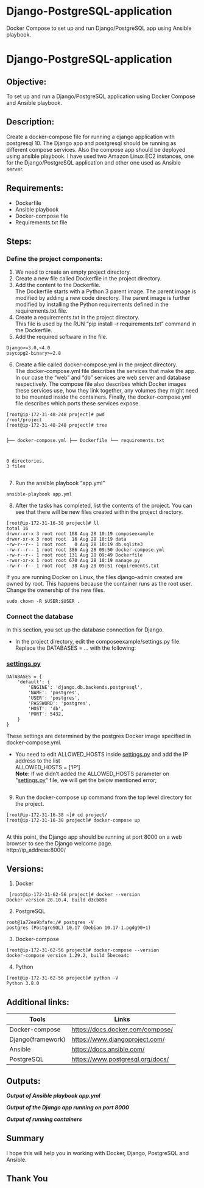 # Django-PostgreSQL-application
Docker Compose to set up and run Django/PostgreSQL app using Ansible playbook.

<h1 class="code-line" data-line-start=0 data-line-end=1 ><a id="DjangoPostgreSQLapplication_0"></a>Django-PostgreSQL-application</h1>
<h2 class="code-line" data-line-start=2 data-line-end=3 ><a id="Objective_2"></a>Objective:</h2>
<p class="has-line-data" data-line-start="4" data-line-end="5">To set up and run a Django/PostgreSQL application using Docker Compose and Ansible playbook.</p>
<h2 class="code-line" data-line-start=6 data-line-end=7 ><a id="Description_6"></a>Description:</h2>
<p class="has-line-data" data-line-start="8" data-line-end="9">Create a docker-compose file for running a django application with postgresql 10. The Django app and postgresql should be running as different compose services. Also the compose app should be deployed using ansible playbook. I have used two Amazon Linux EC2 instances, one for the Django/PostgreSQL application and other one used as Ansible server.</p>
<h2 class="code-line" data-line-start=10 data-line-end=11 ><a id="Requirements_10"></a>Requirements:</h2>
<ul>
<li class="has-line-data" data-line-start="12" data-line-end="13">Dockerfile</li>
<li class="has-line-data" data-line-start="13" data-line-end="14">Ansible playbook</li>
<li class="has-line-data" data-line-start="14" data-line-end="15">Docker-compose file</li>
<li class="has-line-data" data-line-start="15" data-line-end="17">Requirements.txt file</li>
</ul>
<h2 class="code-line" data-line-start=17 data-line-end=18 ><a id="Steps_17"></a>Steps:</h2>
<h3 class="code-line" data-line-start=18 data-line-end=19 ><a id="Define_the_project_components_18"></a>Define the project components:</h3>
<ol>
<li class="has-line-data" data-line-start="19" data-line-end="20">We need to create an empty project directory.</li>
<li class="has-line-data" data-line-start="20" data-line-end="21">Create a new file called Dockerfile in the project directory.</li>
<li class="has-line-data" data-line-start="21" data-line-end="23">Add the content to the Dockerfile.<br>
The Dockerfile starts with a Python 3 parent image. The parent image is modified by adding a new code directory. The parent image is further modified by installing the Python requirements defined in the requirements.txt file.</li>
<li class="has-line-data" data-line-start="23" data-line-end="25">Create a requirements.txt in the project directory.<br>
This file is used by the RUN “pip install -r requirements.txt” command in the Dockerfile.</li>
<li class="has-line-data" data-line-start="25" data-line-end="26">Add the required software in the file.</li>
</ol>
<pre><code class="has-line-data" data-line-start="27" data-line-end="30" class="language-sh">Django&gt;=<span class="hljs-number">3.0</span>,&lt;<span class="hljs-number">4.0</span>
psycopg2-binary&gt;=<span class="hljs-number">2.8</span>
</code></pre>
<ol start="6">
<li class="has-line-data" data-line-start="30" data-line-end="33">Create a file called docker-compose.yml in the project directory.<br>
The docker-compose.yml file describes the services that make the app. In our case the “web” and “db” services are web server and database respectively. The compose file also describes which Docker images these services use, how they link together, any volumes they might need to be mounted inside the containers. Finally, the docker-compose.yml file describes which ports these services expose.</li>
</ol>
<pre><code class="has-line-data" data-line-start="34" data-line-end="44" class="language-sh">[root@ip-<span class="hljs-number">172</span>-<span class="hljs-number">31</span>-<span class="hljs-number">48</span>-<span class="hljs-number">248</span> project]<span class="hljs-comment"># pwd</span>
/root/project
[root@ip-<span class="hljs-number">172</span>-<span class="hljs-number">31</span>-<span class="hljs-number">48</span>-<span class="hljs-number">248</span> project]<span class="hljs-comment"># tree</span>

├── docker-compose.yml
├── Dockerfile
└── requirements.txt

<span class="hljs-number">0</span> directories, <span class="hljs-number">3</span> files
</code></pre>
<ol start="7">
<li class="has-line-data" data-line-start="45" data-line-end="46">Run the ansible playbook “app.yml”</li>
</ol>
<pre><code class="has-line-data" data-line-start="47" data-line-end="49" class="language-sh">ansible-playbook app.yml
</code></pre>
<ol start="8">
<li class="has-line-data" data-line-start="49" data-line-end="50">After the tasks has completed, list the contents of the project. You can see that there will be new files created within the project directory.</li>
</ol>
<pre><code class="has-line-data" data-line-start="51" data-line-end="61" class="language-sh">[root@ip-<span class="hljs-number">172</span>-<span class="hljs-number">31</span>-<span class="hljs-number">16</span>-<span class="hljs-number">38</span> project]<span class="hljs-comment"># ll</span>
total <span class="hljs-number">16</span>
drwxr-xr-x <span class="hljs-number">3</span> root root <span class="hljs-number">108</span> Aug <span class="hljs-number">28</span> <span class="hljs-number">10</span>:<span class="hljs-number">19</span> composeexample
drwxr-xr-x <span class="hljs-number">3</span> root root  <span class="hljs-number">16</span> Aug <span class="hljs-number">28</span> <span class="hljs-number">10</span>:<span class="hljs-number">19</span> data
-rw-r--r-- <span class="hljs-number">1</span> root root   <span class="hljs-number">0</span> Aug <span class="hljs-number">28</span> <span class="hljs-number">10</span>:<span class="hljs-number">19</span> db.sqlite3
-rw-r--r-- <span class="hljs-number">1</span> root root <span class="hljs-number">386</span> Aug <span class="hljs-number">28</span> <span class="hljs-number">09</span>:<span class="hljs-number">50</span> docker-compose.yml
-rw-r--r-- <span class="hljs-number">1</span> root root <span class="hljs-number">131</span> Aug <span class="hljs-number">28</span> <span class="hljs-number">09</span>:<span class="hljs-number">49</span> Dockerfile
-rwxr-xr-x <span class="hljs-number">1</span> root root <span class="hljs-number">670</span> Aug <span class="hljs-number">28</span> <span class="hljs-number">10</span>:<span class="hljs-number">19</span> manage.py
-rw-r--r-- <span class="hljs-number">1</span> root root  <span class="hljs-number">38</span> Aug <span class="hljs-number">28</span> <span class="hljs-number">09</span>:<span class="hljs-number">51</span> requirements.txt
</code></pre>
<p class="has-line-data" data-line-start="61" data-line-end="62">If you are running Docker on Linux, the files django-admin created are owned by root. This happens because the container runs as the root user. Change the ownership of the new files.</p>
<pre><code class="has-line-data" data-line-start="63" data-line-end="65" class="language-sh">sudo chown -R <span class="hljs-variable">$USER</span>:<span class="hljs-variable">$USER</span> .
</code></pre>
<h3 class="code-line" data-line-start=65 data-line-end=66 ><a id="Connect_the_database_65"></a>Connect the database</h3>
<p class="has-line-data" data-line-start="67" data-line-end="68">In this section, you set up the database connection for Django.</p>
<ul>
<li class="has-line-data" data-line-start="68" data-line-end="71">In the project directory, edit the composeexample/settings.py file.<br>
Replace the DATABASES = … with the following:</li>
</ul>
<h3 class="code-line" data-line-start=71 data-line-end=72 ><a id="settingspy_71"></a><a href="http://settings.py">settings.py</a></h3>
<pre><code class="has-line-data" data-line-start="74" data-line-end="85" class="language-sh">DATABASES = {
    <span class="hljs-string">'default'</span>: {
        <span class="hljs-string">'ENGINE'</span>: <span class="hljs-string">'django.db.backends.postgresql'</span>,
        <span class="hljs-string">'NAME'</span>: <span class="hljs-string">'postgres'</span>,
        <span class="hljs-string">'USER'</span>: <span class="hljs-string">'postgres'</span>,
        <span class="hljs-string">'PASSWORD'</span>: <span class="hljs-string">'postgres'</span>,
        <span class="hljs-string">'HOST'</span>: <span class="hljs-string">'db'</span>,
        <span class="hljs-string">'PORT'</span>: <span class="hljs-number">5432</span>,
    }
}
</code></pre>
<p class="has-line-data" data-line-start="85" data-line-end="86">These settings are determined by the postgres Docker image specified in docker-compose.yml.</p>
<ul>
<li class="has-line-data" data-line-start="87" data-line-end="91">You need to edit ALLOWED_HOSTS inside <a href="http://settings.py">settings.py</a> and add the IP address to the list<br>
ALLOWED_HOSTS = [‘IP’]<br>
<strong>Note:</strong> If we didn’t added the ALLOWED_HOSTS parameter on &quot;<a href="http://settings.py">settings.py</a>&quot; file, we will get the below mentioned error;</li>
</ul>
<p class="has-line-data" data-line-start="91" data-line-end="92"><img src="screenshots/Error.png" alt=""></p>
<ol start="9">
<li class="has-line-data" data-line-start="93" data-line-end="94">Run the docker-compose up command from the top level directory for the project.</li>
</ol>
<pre><code class="has-line-data" data-line-start="95" data-line-end="98" class="language-sh">[root@ip-<span class="hljs-number">172</span>-<span class="hljs-number">31</span>-<span class="hljs-number">16</span>-<span class="hljs-number">38</span> ~]<span class="hljs-comment"># cd project/</span>
[root@ip-<span class="hljs-number">172</span>-<span class="hljs-number">31</span>-<span class="hljs-number">16</span>-<span class="hljs-number">38</span> project]<span class="hljs-comment"># docker-compose up</span>
</code></pre>
<p class="has-line-data" data-line-start="99" data-line-end="100"><img src="screenshots/docker-compose.png" alt=""></p>
<p class="has-line-data" data-line-start="101" data-line-end="103">At this point, the Django app should be running at port 8000 on a web browser to see the Django welcome page.<br>
http://ip_address:8000/</p>
<h2 class="code-line" data-line-start=104 data-line-end=105 ><a id="Versions_104"></a>Versions:</h2>
<ol>
<li class="has-line-data" data-line-start="105" data-line-end="106">Docker</li>
</ol>
<pre><code class="has-line-data" data-line-start="107" data-line-end="110" class="language-sh"> [root@ip-<span class="hljs-number">172</span>-<span class="hljs-number">31</span>-<span class="hljs-number">62</span>-<span class="hljs-number">56</span> project]<span class="hljs-comment"># docker --version</span>
Docker version <span class="hljs-number">20.10</span>.<span class="hljs-number">4</span>, build d3cb89e
</code></pre>
<ol start="2">
<li class="has-line-data" data-line-start="110" data-line-end="111">PostgreSQL</li>
</ol>
<pre><code class="has-line-data" data-line-start="112" data-line-end="115" class="language-sh">root@<span class="hljs-number">1</span>a72ea9bfafe:/<span class="hljs-comment"># postgres -V</span>
postgres (PostgreSQL) <span class="hljs-number">10.17</span> (Debian <span class="hljs-number">10.17</span>-<span class="hljs-number">1</span>.pgdg90+<span class="hljs-number">1</span>)
</code></pre>
<ol start="3">
<li class="has-line-data" data-line-start="115" data-line-end="116">Docker-compose</li>
</ol>
<pre><code class="has-line-data" data-line-start="117" data-line-end="120" class="language-sh">[root@ip-<span class="hljs-number">172</span>-<span class="hljs-number">31</span>-<span class="hljs-number">62</span>-<span class="hljs-number">56</span> project]<span class="hljs-comment"># docker-compose --version</span>
docker-compose version <span class="hljs-number">1.29</span>.<span class="hljs-number">2</span>, build <span class="hljs-number">5</span>becea4c
</code></pre>
<ol start="4">
<li class="has-line-data" data-line-start="120" data-line-end="121">Python</li>
</ol>
<pre><code class="has-line-data" data-line-start="122" data-line-end="125" class="language-sh">[root@ip-<span class="hljs-number">172</span>-<span class="hljs-number">31</span>-<span class="hljs-number">62</span>-<span class="hljs-number">56</span> project]<span class="hljs-comment"># python -V</span>
Python <span class="hljs-number">3.8</span>.<span class="hljs-number">0</span>
</code></pre>
<h2 class="code-line" data-line-start=126 data-line-end=127 ><a id="Additional_links_126"></a>Additional links:</h2>
<table class="table table-striped table-bordered">
<thead>
<tr>
<th>Tools</th>
<th>Links</th>
</tr>
</thead>
<tbody>
<tr>
<td>Docker-compose</td>
<td><a href="https://docs.docker.com/compose/">https://docs.docker.com/compose/</a></td>
</tr>
<tr>
<td>Django(framework)</td>
<td><a href="https://www.djangoproject.com/">https://www.djangoproject.com/</a></td>
</tr>
<tr>
<td>Ansible</td>
<td><a href="https://docs.ansible.com/">https://docs.ansible.com/</a></td>
</tr>
<tr>
<td>PostgreSQL</td>
<td><a href="https://www.postgresql.org/docs/">https://www.postgresql.org/docs/</a></td>
</tr>
</tbody>
</table>
<h2 class="code-line" data-line-start=136 data-line-end=137 ><a id="Outputs_136"></a>Outputs:</h2>
<p class="has-line-data" data-line-start="138" data-line-end="140"><strong><em>Output of Ansible playbook app.yml</em></strong><br>
<img src="screenshots/backend.png" alt=""></p>
<p class="has-line-data" data-line-start="141" data-line-end="143"><strong><em>Output of the Django app running on port 8000</em></strong><br>
<img src="screenshots/frontend.png" alt=""></p>
<p class="has-line-data" data-line-start="144" data-line-end="146"><strong><em>Output of running containers</em></strong><br>
<img src="screenshots/Containers.png" alt=""></p>
<h2 class="code-line" data-line-start=147 data-line-end=148 ><a id="Summary_147"></a>Summary</h2>
<p class="has-line-data" data-line-start="148" data-line-end="149">I hope this will help you in working with Docker, Django, PostgreSQL and Ansible.</p>
<h2 class="code-line" data-line-start=150 data-line-end=151 ><a id="Thank_You_150"></a><strong>Thank You</strong></h2>
